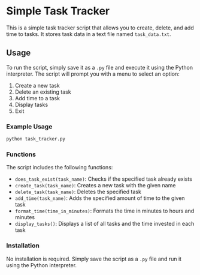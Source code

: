 # Simple Task Tracker

This is a simple task tracker script that allows you to create, delete, and add time to tasks. It stores task data in a text file named `task_data.txt`.

## Usage

To run the script, simply save it as a `.py` file and execute it using the Python interpreter. The script will prompt you with a menu to select an option:

1. Create a new task
2. Delete an existing task
3. Add time to a task
4. Display tasks
5. Exit

### Example Usage

```bash
python task_tracker.py
```

### Functions

The script includes the following functions:

* `does_task_exist(task_name)`: Checks if the specified task already exists
* `create_task(task_name)`: Creates a new task with the given name
* `delete_task(task_name)`: Deletes the specified task
* `add_time(task_name)`: Adds the specified amount of time to the given task
* `format_time(time_in_minutes)`: Formats the time in minutes to hours and minutes
* `display_tasks()`: Displays a list of all tasks and the time invested in each task

### Installation

No installation is required. Simply save the script as a `.py` file and run it using the Python interpreter.
